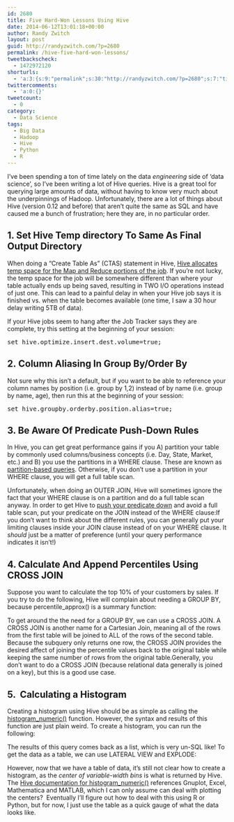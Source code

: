 ```yaml
---
id: 2680
title: Five Hard-Won Lessons Using Hive
date: 2014-06-12T13:01:18+00:00
author: Randy Zwitch
layout: post
guid: http://randyzwitch.com/?p=2680
permalink: /hive-five-hard-won-lessons/
tweetbackscheck:
  - 1472972120
shorturls:
  - 'a:3:{s:9:"permalink";s:30:"http://randyzwitch.com/?p=2680";s:7:"tinyurl";s:26:"http://tinyurl.com/kcxxsnv";s:4:"isgd";s:19:"http://is.gd/Us2e4V";}'
twittercomments:
  - 'a:0:{}'
tweetcount:
  - 0
category:
  - Data Science
tags:
  - Big Data
  - Hadoop
  - Hive
  - Python
  - R
---
```

I&#8217;ve been spending a ton of time lately on the data _engineering_ side of &#8216;data science&#8217;, so I&#8217;ve been writing a lot of Hive queries. Hive is a great tool for querying large amounts of data, without having to know very much about the underpinnings of Hadoop. Unfortunately, there are a lot of things about Hive (version 0.12 and before) that aren&#8217;t quite the same as SQL and have caused me a bunch of frustration; here they are, in no particular order.

## 1. Set Hive Temp directory To Same As Final Output Directory

When doing a &#8220;Create Table As&#8221; (CTAS) statement in Hive, <a title="Hive scratch directory" href="http://doc.mapr.com/display/MapR/Hive#Hive-HiveScratchDirectory" target="_blank">Hive allocates temp space for the Map and Reduce portions of the job</a>. If you&#8217;re not lucky, the temp space for the job will be somewhere different than where your table actually ends up being saved, resulting in TWO I/O operations instead of just one. This can lead to a painful delay in when your Hive job says it is finished vs. when the table becomes available (one time, I saw a 30 hour delay writing 5TB of data).

If your Hive jobs seem to hang after the Job Tracker says they are complete, try this setting at the beginning of your session:

<pre>set hive.optimize.insert.dest.volume=true;</pre>

## 2. Column Aliasing In Group By/Order By

Not sure why this isn&#8217;t a default, but if you want to be able to reference your column names by position (i.e. group by 1,2) instead of by name (i.e. group by name, age), then run this at the beginning of your session:

<pre>set hive.groupby.orderby.position.alias=true;</pre>

## 3. Be Aware Of Predicate Push-Down Rules

In Hive, you can get great performance gains if you A) partition your table by commonly used columns/business concepts (i.e. Day, State, Market, etc.) and B) you use the partitions in a WHERE clause. These are known as <a title="Hive Partition-based queries" href="https://cwiki.apache.org/confluence/display/Hive/LanguageManual+Select#LanguageManualSelect-PartitionBasedQueries" target="_blank">partition-based queries</a>. Otherwise, if you don&#8217;t use a partition in your WHERE clause, you will get a full table scan.

Unfortunately, when doing an OUTER JOIN, Hive will sometimes ignore the fact that your WHERE clause is on a partition and do a full table scan anyway. In order to get Hive to <a title="Hive Predicate Pushdown Rules" href="https://cwiki.apache.org/confluence/display/Hive/OuterJoinBehavior#OuterJoinBehavior-PredicatePushdownRules" target="_blank">push your predicate down</a> and avoid a full table scan, put your predicate on the JOIN instead of the WHERE clause:If you don&#8217;t want to think about the different rules, you can generally put your limiting clauses inside your JOIN clause instead of on your WHERE clause. It _should_ just be a matter of preference (until your query performance indicates it isn&#8217;t!)





## 4. Calculate And Append Percentiles Using CROSS JOIN

Suppose you want to calculate the top 10% of your customers by sales. If you try to do the following, Hive will complain about needing a GROUP BY, because percentile_approx() is a summary function:

To get around the the need for a GROUP BY, we can use a CROSS JOIN. A CROSS JOIN is another name for a Cartesian Join, meaning all of the rows from the first table will be joined to ALL of the rows of the second table. Because the subquery only returns one row, the CROSS JOIN provides the desired affect of joining the percentile values back to the original table while keeping the same number of rows from the original table.Generally, you don&#8217;t want to do a CROSS JOIN (because relational data generally is joined on a key), but this is a good use case.

## 5.  Calculating a Histogram

Creating a histogram using Hive should be as simple as calling the <a title="Hive Calculate Histogram" href="https://cwiki.apache.org/confluence/display/Hive/StatisticsAndDataMining#StatisticsAndDataMining-histogram_numeric():Estimatingfrequencydistributions" target="_blank">histogram_numeric()</a> function. However, the syntax and results of this function are just plain weird. To create a histogram, you can run the following:

The results of this query comes back as a list, which is very un-SQL like! To get the data as a table, we can use LATERAL VIEW and EXPLODE:

However, now that we have a table of data, it&#8217;s still not clear how to create a histogram, as the _center of variable-width bins_ is what is returned by Hive. The <a title="Histogram Hive" href="https://cwiki.apache.org/confluence/display/Hive/StatisticsAndDataMining#StatisticsAndDataMining-histogram_numeric():Estimatingfrequencydistributions" target="_blank">Hive documentation for histogram_numeric()</a> references Gnuplot, Excel, Mathematica and MATLAB, which I can only assume can deal with plotting the centers?  Eventually I&#8217;ll figure out how to deal with this using R or Python, but for now, I just use the table as a quick gauge of what the data looks like.

&nbsp;
